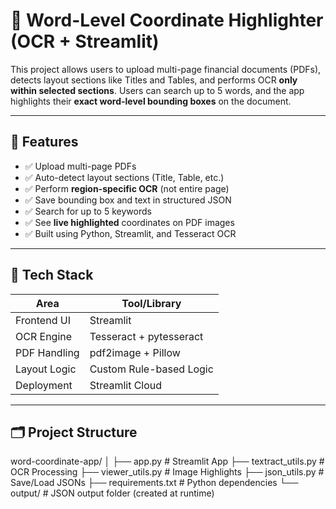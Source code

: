 # 📄 Word-Level Coordinate Highlighter (OCR + Streamlit)

This project allows users to upload multi-page financial documents (PDFs), detects layout sections like Titles and Tables, and performs OCR **only within selected sections**. Users can search up to 5 words, and the app highlights their **exact word-level bounding boxes** on the document.

---

## 🚀 Features

- ✅ Upload multi-page PDFs
- ✅ Auto-detect layout sections (Title, Table, etc.)
- ✅ Perform **region-specific OCR** (not entire page)
- ✅ Save bounding box and text in structured JSON
- ✅ Search for up to 5 keywords
- ✅ See **live highlighted** coordinates on PDF images
- ✅ Built using Python, Streamlit, and Tesseract OCR

---

## 🧠 Tech Stack

| Area          | Tool/Library           |
|---------------|------------------------|
| Frontend UI   | Streamlit              |
| OCR Engine    | Tesseract + pytesseract|
| PDF Handling  | pdf2image + Pillow     |
| Layout Logic  | Custom Rule-based Logic|
| Deployment    | Streamlit Cloud        |

---

## 🗂️ Project Structure
word-coordinate-app/
│
├── app.py # Streamlit App
├── textract_utils.py # OCR Processing
├── viewer_utils.py # Image Highlights
├── json_utils.py # Save/Load JSONs
├── requirements.txt # Python dependencies
└── output/ # JSON output folder (created at runtime)

